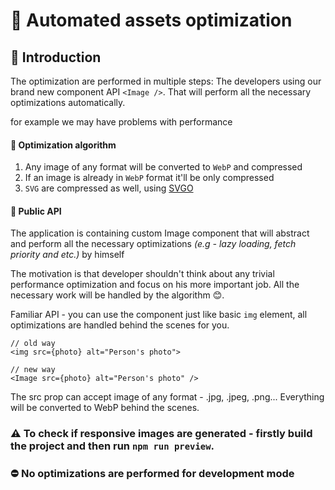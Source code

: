 # 🎴 Automated assets optimization

## 💫 Introduction

The optimization are performed in multiple steps:
The developers using our brand new component API `<Image />`. That will perform all the necessary optimizations automatically.

for example we may have problems with performance


#### 📍 Optimization algorithm
1. Any image of any format will be converted to `WebP` and compressed
2. If an image is already in `WebP` format it'll be only compressed
3. `SVG` are compressed as well, using [SVGO](https://github.com/svg/svgo)

#### 🚀 Public API
The application is containing custom Image component that will abstract and perform all the necessary optimizations _(e.g - lazy loading, fetch priority and etc.)_ by himself

The motivation is that developer shouldn't think about any trivial performance optimization and focus on his more important job. All the necessary work will be handled by the algorithm 😊.

Familiar API - you can use the component just like basic `img` element, all optimizations are handled behind the scenes for you.
```tsx
// old way
<img src={photo} alt="Person's photo">

// new way
<Image src={photo} alt="Person's photo" />
```

The src prop can accept image of any format - .jpg, .jpeg, .png... Everything will be converted to WebP behind the scenes.

### ⚠️ To check if responsive images are generated - firstly build the project and then run ```npm run preview```.

### ⛔ **No optimizations are performed for development mode**
